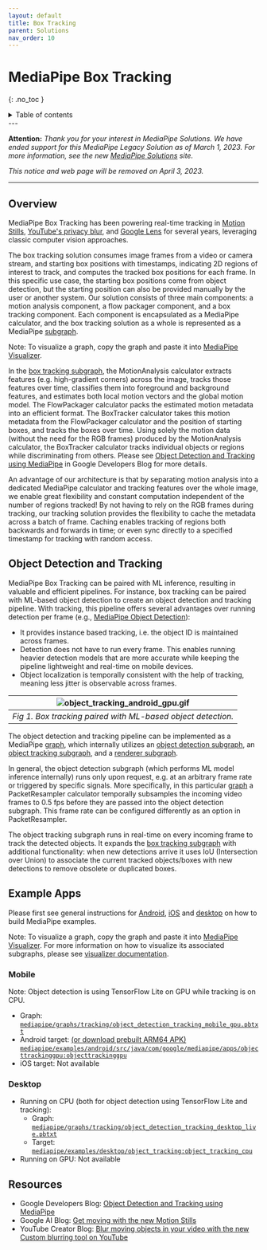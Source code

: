 ```yaml
---
layout: default
title: Box Tracking
parent: Solutions
nav_order: 10
---
```


# MediaPipe Box Tracking
{: .no_toc }

<details close markdown="block">
  <summary>
    Table of contents
  </summary>
  {: .text-delta }
1. TOC
{:toc}
</details>
---

**Attention:** *Thank you for your interest in MediaPipe Solutions.
We have ended support for this MediaPipe Legacy Solution as of March 1, 2023.
For more information, see the new
[MediaPipe Solutions](https://developers.google.com/mediapipe/solutions/guide#legacy)
site.*

*This notice and web page will be removed on April 3, 2023.*

----

## Overview

MediaPipe Box Tracking has been powering real-time tracking in
[Motion Stills](https://ai.googleblog.com/2016/12/get-moving-with-new-motion-stills.html),
[YouTube's privacy blur](https://youtube-creators.googleblog.com/2016/02/blur-moving-objects-in-your-video-with.html),
and [Google Lens](https://lens.google.com/) for several years, leveraging
classic computer vision approaches.

The box tracking solution consumes image frames from a video or camera stream,
and starting box positions with timestamps, indicating 2D regions of interest to
track, and computes the tracked box positions for each frame. In this specific
use case, the starting box positions come from object detection, but the
starting position can also be provided manually by the user or another system.
Our solution consists of three main components: a motion analysis component, a
flow packager component, and a box tracking component. Each component is
encapsulated as a MediaPipe calculator, and the box tracking solution as a whole
is represented as a MediaPipe
[subgraph](https://github.com/google/mediapipe/tree/master/mediapipe/graphs/tracking/subgraphs/box_tracking_gpu.pbtxt).

Note: To visualize a graph, copy the graph and paste it into
[MediaPipe Visualizer](https://viz.mediapipe.dev/).

In the
[box tracking subgraph](https://github.com/google/mediapipe/tree/master/mediapipe/graphs/tracking/subgraphs/box_tracking_gpu.pbtxt),
the MotionAnalysis calculator extracts features (e.g. high-gradient corners)
across the image, tracks those features over time, classifies them into
foreground and background features, and estimates both local motion vectors and
the global motion model. The FlowPackager calculator packs the estimated motion
metadata into an efficient format. The BoxTracker calculator takes this motion
metadata from the FlowPackager calculator and the position of starting boxes,
and tracks the boxes over time. Using solely the motion data (without the need
for the RGB frames) produced by the MotionAnalysis calculator, the BoxTracker
calculator tracks individual objects or regions while discriminating from
others. Please see
[Object Detection and Tracking using MediaPipe](https://developers.googleblog.com/2019/12/object-detection-and-tracking-using-mediapipe.html)
in Google Developers Blog for more details.

An advantage of our architecture is that by separating motion analysis into a
dedicated MediaPipe calculator and tracking features over the whole image, we
enable great flexibility and constant computation independent of the number of
regions tracked! By not having to rely on the RGB frames during tracking, our
tracking solution provides the flexibility to cache the metadata across a batch
of frame. Caching enables tracking of regions both backwards and forwards in
time; or even sync directly to a specified timestamp for tracking with random
access.

## Object Detection and Tracking

MediaPipe Box Tracking can be paired with ML inference, resulting in valuable
and efficient pipelines. For instance, box tracking can be paired with ML-based
object detection to create an object detection and tracking pipeline. With
tracking, this pipeline offers several advantages over running detection per
frame (e.g., [MediaPipe Object Detection](./object_detection.md)):

*   It provides instance based tracking, i.e. the object ID is maintained across
    frames.
*   Detection does not have to run every frame. This enables running heavier
    detection models that are more accurate while keeping the pipeline
    lightweight and real-time on mobile devices.
*   Object localization is temporally consistent with the help of tracking,
    meaning less jitter is observable across frames.

![object_tracking_android_gpu.gif](https://mediapipe.dev/images/mobile/object_tracking_android_gpu.gif) |
:----------------------------------------------------------------------------------: |
*Fig 1. Box tracking paired with ML-based object detection.*                         |

The object detection and tracking pipeline can be implemented as a MediaPipe
[graph](https://github.com/google/mediapipe/tree/master/mediapipe/graphs/tracking/object_detection_tracking_mobile_gpu.pbtxt),
which internally utilizes an
[object detection subgraph](https://github.com/google/mediapipe/tree/master/mediapipe/graphs/tracking/subgraphs/object_detection_gpu.pbtxt),
an
[object tracking subgraph](https://github.com/google/mediapipe/tree/master/mediapipe/graphs/tracking/subgraphs/object_tracking_gpu.pbtxt),
and a
[renderer subgraph](https://github.com/google/mediapipe/tree/master/mediapipe/graphs/tracking/subgraphs/renderer_gpu.pbtxt).

In general, the object detection subgraph (which performs ML model inference
internally) runs only upon request, e.g. at an arbitrary frame rate or triggered
by specific signals. More specifically, in this particular
[graph](https://github.com/google/mediapipe/tree/master/mediapipe/graphs/tracking/object_detection_tracking_mobile_gpu.pbtxt)
a PacketResampler calculator temporally subsamples the incoming video frames to
0.5 fps before they are passed into the object detection subgraph. This frame
rate can be configured differently as an option in PacketResampler.

The object tracking subgraph runs in real-time on every incoming frame to track
the detected objects. It expands the
[box tracking subgraph](https://github.com/google/mediapipe/tree/master/mediapipe/graphs/tracking/subgraphs/box_tracking_gpu.pbtxt)
with additional functionality: when new detections arrive it uses IoU
(Intersection over Union) to associate the current tracked objects/boxes with
new detections to remove obsolete or duplicated boxes.

## Example Apps

Please first see general instructions for
[Android](../getting_started/android.md), [iOS](../getting_started/ios.md) and
[desktop](../getting_started/cpp.md) on how to build MediaPipe examples.

Note: To visualize a graph, copy the graph and paste it into
[MediaPipe Visualizer](https://viz.mediapipe.dev/). For more information on how
to visualize its associated subgraphs, please see
[visualizer documentation](../tools/visualizer.md).

### Mobile

Note: Object detection is using TensorFlow Lite on GPU while tracking is on CPU.

*   Graph:
    [`mediapipe/graphs/tracking/object_detection_tracking_mobile_gpu.pbtxt`](https://github.com/google/mediapipe/tree/master/mediapipe/graphs/tracking/object_detection_tracking_mobile_gpu.pbtxt)
*   Android target:
    [(or download prebuilt ARM64 APK)](https://drive.google.com/open?id=1UXL9jX4Wpp34TsiVogugV3J3T9_C5UK-)
    [`mediapipe/examples/android/src/java/com/google/mediapipe/apps/objecttrackinggpu:objecttrackinggpu`](https://github.com/google/mediapipe/tree/master/mediapipe/examples/android/src/java/com/google/mediapipe/apps/objecttrackinggpu/BUILD)
*   iOS target: Not available

### Desktop

*   Running on CPU (both for object detection using TensorFlow Lite and
    tracking):
    *   Graph:
        [`mediapipe/graphs/tracking/object_detection_tracking_desktop_live.pbtxt`](https://github.com/google/mediapipe/tree/master/mediapipe/graphs/tracking/object_detection_tracking_desktop_live.pbtxt)
    *   Target:
        [`mediapipe/examples/desktop/object_tracking:object_tracking_cpu`](https://github.com/google/mediapipe/tree/master/mediapipe/examples/desktop/object_tracking/BUILD)
*   Running on GPU: Not available

## Resources

*   Google Developers Blog:
    [Object Detection and Tracking using MediaPipe](https://developers.googleblog.com/2019/12/object-detection-and-tracking-using-mediapipe.html)
*   Google AI Blog:
    [Get moving with the new Motion Stills](https://ai.googleblog.com/2016/12/get-moving-with-new-motion-stills.html)
*   YouTube Creator Blog: [Blur moving objects in your video with the new Custom
    blurring tool on
    YouTube](https://youtube-creators.googleblog.com/2016/02/blur-moving-objects-in-your-video-with.html)
